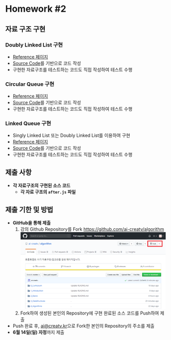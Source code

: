 # Homework #2

## 자료 구조 구현

### Doubly Linked List 구현

- [Reference 페이지](https://github.com/ai-creatv/algorithm/tree/master/3_DataStructures/3_4_LinkedLists)
- [Source Code](https://github.com/ai-creatv/algorithm/blob/master/3_DataStructures/3_4_LinkedLists/src/DLL/after.js)를 기반으로 코드 작성
- 구현한 자료구조를 테스트하는 코드도 직접 작성하여 테스트 수행

### Circular Queue 구현

- [Reference 페이지](https://github.com/ai-creatv/algorithm/tree/master/3_DataStructures/3_6_Queues)
- [Source Code](https://github.com/ai-creatv/algorithm/blob/master/3_DataStructures/3_6_Queues/src/circularQ/after.js)를 기반으로 코드 작성
- 구현한 자료구조를 테스트하는 코드도 직접 작성하여 테스트 수행

### Linked Queue 구현

- Singly Linked List 또는 Doubly Linked List를 이용하여 구현
- [Reference 페이지](https://github.com/ai-creatv/algorithm/tree/master/3_DataStructures/3_6_Queues)
- [Source Code](https://github.com/ai-creatv/algorithm/blob/master/3_DataStructures/3_6_Queues/src/linkedQ/after.js)를 기반으로 코드 작성
- 구현한 자료구조를 테스트하는 코드도 직접 작성하여 테스트 수행

## 제출 사항

- **각 자료구조의 구현된 소스 코드**
  - **각 자료 구조의 `after.js` 파일**

## 제출 기한 및 방법

- **GitHub을 통해 제출**
  1. 강의 Github Repository를 Fork <https://github.com/ai-creatv/algorithm>
  ![Fork](img/1.png)
  1. Fork하여 생성된 본인의 Repository에 구현 완료된 소스 코드를 Push하여 제출
- Push 완료 후, <ai@creatv.kr>으로 Fork한 본인의 Repository의 주소를 제출
- **6월 14일(일) 자정**까지 제출
